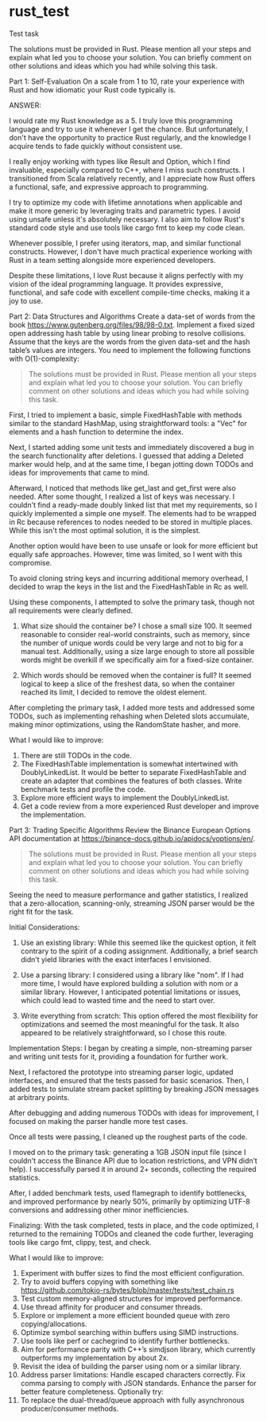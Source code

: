 # rust_test
Test task

The solutions must be provided in Rust. Please mention all your steps and explain what led you
to choose your solution. You can briefly comment on other solutions and ideas which you had while solving this task.

Part 1: Self-Evaluation
On a scale from 1 to 10, rate your experience with Rust and how idiomatic your Rust code typically is.

ANSWER:

I would rate my Rust knowledge as a 5. I truly love this programming language and try to use it whenever I get the chance.
But unfortunately, I don't have the opportunity to practice Rust regularly, 
and the knowledge I acquire tends to fade quickly without consistent use.

I really enjoy working with types like Result and Option, which I find invaluable, especially compared to C++, 
where I miss such constructs. I transitioned from Scala relatively recently, 
and I appreciate how Rust offers a functional, safe, and expressive approach to programming.

I try to optimize my code with lifetime annotations when applicable and make it more generic by leveraging traits and parametric types. 
I avoid using unsafe unless it's absolutely necessary. 
I also aim to follow Rust's standard code style and use tools like cargo fmt to keep my code clean.

Whenever possible, I prefer using iterators, map, and similar functional constructs. 
However, I don't have much practical experience working with Rust in a team setting alongside more experienced developers.

Despite these limitations, I love Rust because it aligns perfectly with my vision of the ideal programming language. 
It provides expressive, functional, and safe code with excellent compile-time checks, making it a joy to use.

Part 2: Data Structures and Algorithms
Create a data-set of words from the book https://www.gutenberg.org/files/98/98-0.txt. 
Implement a fixed sized open addressing hash table by using linear probing to resolve collisions. 
Assume that the keys are the words from the given data-set and the hash table’s values are integers. 
You need to implement the following functions with O(1)-complexity:

> The solutions must be provided in Rust. Please mention all your steps and explain what led you
to choose your solution. You can briefly comment on other solutions and ideas which you had while solving this task.

First, I tried to implement a basic, simple FixedHashTable with methods similar to the standard HashMap, 
using straightforward tools: a "Vec" for elements and a hash function to determine the index.

Next, I started adding some unit tests and immediately discovered a bug in the search functionality after deletions.
I guessed that adding a Deleted marker would help, and at the same time, 
I began jotting down TODOs and ideas for improvements that came to mind.

Afterward, I noticed that methods like get_last and get_first were also needed. 
After some thought, I realized a list of keys was necessary. 
I couldn't find a ready-made doubly linked list that met my requirements, 
so I quickly implemented a simple one myself. 
The elements had to be wrapped in Rc<RefCell> because references to nodes needed to be stored in multiple places. 
While this isn't the most optimal solution, it is the simplest.

Another option would have been to use unsafe or look for more efficient but equally safe approaches. 
However, time was limited, so I went with this compromise.

To avoid cloning string keys and incurring additional memory overhead, 
I decided to wrap the keys in the list and the FixedHashTable in Rc as well.

Using these components, I attempted to solve the primary task, though not all requirements were clearly defined.

1. What size should the container be?
I chose a small size 100. It seemed reasonable to consider real-world constraints, 
such as memory, since the number of unique words could be very large and not to big for a manual test. 
Additionally, using a size large enough to store all possible words might be overkill if we specifically aim for a fixed-size container.

2. Which words should be removed when the container is full?
It seemed logical to keep a slice of the freshest data, so when the container reached its limit, 
I decided to remove the oldest element.

After completing the primary task, I added more tests and addressed some TODOs, 
such as implementing rehashing when Deleted slots accumulate, making minor optimizations, using the RandomState hasher, and more.

What I would like to improve:
1. There are still TODOs in the code.
2. The FixedHashTable implementation is somewhat intertwined with DoublyLinkedList. It would be better to separate FixedHashTable and create an adapter that combines the features of both classes.
Write benchmark tests and profile the code.
3. Explore more efficient ways to implement the DoublyLinkedList.
4. Get a code review from a more experienced Rust developer and improve the implementation.

Part 3: Trading Specific Algorithms
Review the Binance European Options API documentation at https://binance-docs.github.io/apidocs/voptions/en/.

> The solutions must be provided in Rust. Please mention all your steps and explain what led you
to choose your solution. You can briefly comment on other solutions and ideas which you had while solving this task.

Seeing the need to measure performance and gather statistics,
I realized that a zero-allocation, scanning-only, streaming JSON parser would be the right fit for the task.

Initial Considerations:
1. Use an existing library:
While this seemed like the quickest option, it felt contrary to the spirit of a coding assignment. 
Additionally, a brief search didn’t yield libraries with the exact interfaces I envisioned.

2. Use a parsing library:
I considered using a library like "nom". If I had more time, I would have explored building a solution with nom or a similar library. 
However, I anticipated potential limitations or issues, which could lead to wasted time and the need to start over.

3. Write everything from scratch:
This option offered the most flexibility for optimizations and seemed the most meaningful for the task. 
It also appeared to be relatively straightforward, so I chose this route.

Implementation Steps:
I began by creating a simple, non-streaming parser and writing unit tests for it, providing a foundation for further work.

Next, I refactored the prototype into streaming parser logic, updated interfaces, 
and ensured that the tests passed for basic scenarios. 
Then, I added tests to simulate stream packet splitting by breaking JSON messages at arbitrary points.

After debugging and adding numerous TODOs with ideas for improvement, I focused on making the parser handle more test cases.

Once all tests were passing, I cleaned up the roughest parts of the code.

I moved on to the primary task: generating a 1GB JSON input file 
(since I couldn't access the Binance API due to location restrictions, and VPN didn’t help). 
I successfully parsed it in around 2+ seconds, collecting the required statistics.

After, I added benchmark tests, used flamegraph to identify bottlenecks, 
and improved performance by nearly 50%, primarily by optimizing UTF-8 conversions and addressing other minor inefficiencies.

Finalizing:
With the task completed, tests in place, and the code optimized, 
I returned to the remaining TODOs and cleaned the code further, leveraging tools like cargo fmt, clippy, test, and check.

What I would like to improve:
1. Experiment with buffer sizes to find the most efficient configuration.
2. Try to avoid buffers copying with something like https://github.com/tokio-rs/bytes/blob/master/tests/test_chain.rs  
3. Test custom memory-aligned structures for improved performance.
4. Use thread affinity for producer and consumer threads.
5. Explore or implement a more efficient bounded queue with zero copying/allocations.
6. Optimize symbol searching within buffers using SIMD instructions.
7. Use tools like perf or cachegrind to identify further bottlenecks.
8. Aim for performance parity with C++’s simdjson library, which currently outperforms my implementation by about 2x.
9. Revisit the idea of building the parser using nom or a similar library.
10. Address parser limitations:
Handle escaped characters correctly.
Fix comma parsing to comply with JSON standards.
Enhance the parser for better feature completeness.
Optionally try:
11. To replace the dual-thread/queue approach with fully asynchronous producer/consumer methods.